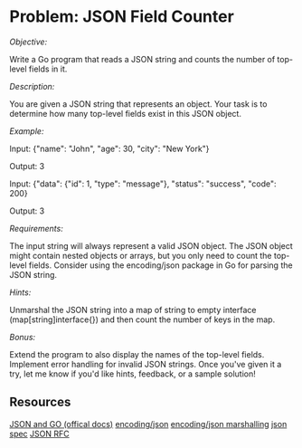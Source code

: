 # Problem: JSON Field Counter

*Objective:*

Write a Go program that reads a JSON string and counts the number of top-level fields in it.

*Description:*

You are given a JSON string that represents an object. Your task is to determine how many top-level fields exist in this JSON object.

*Example:*

Input: {"name": "John", "age": 30, "city": "New York"}

Output: 3

Input: {"data": {"id": 1, "type": "message"}, "status": "success", "code": 200}

Output: 3

*Requirements:*

The input string will always represent a valid JSON object.
The JSON object might contain nested objects or arrays, but you only need to count the top-level fields.
Consider using the encoding/json package in Go for parsing the JSON string.

*Hints:*

Unmarshal the JSON string into a map of string to empty interface (map[string]interface{}) and then count the number of keys in the map.

*Bonus:*

Extend the program to also display the names of the top-level fields.
Implement error handling for invalid JSON strings.
Once you've given it a try, let me know if you'd like hints, feedback, or a sample solution!

## Resources

[JSON and GO (offical docs)](https://go.dev/blog/json)
[encoding/json](https://pkg.go.dev/encoding/json)
[encoding/json marshalling](https://pkg.go.dev/encoding/json#Marshaler)
[json spec](https://www.json.org/json-en.html)
[JSON RFC](https://www.rfc-editor.org/rfc/rfc7159.html)
